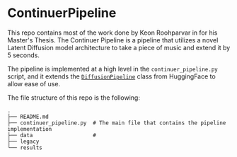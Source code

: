 # ContinuerPipeline
This repo contains most of the work done by Keon Roohparvar in for his Master's Thesis. The Continuer Pipeline is a pipeline that utilizes a novel Latent Diffusion model architecture to take a piece of music and extend it by 5 seconds. 

The pipeline is implemented at a high level in the `continuer_pipeline.py` script, and it extends the [`DiffusionPipeline`](https://huggingface.co/docs/diffusers/v0.17.1/en/api/diffusion_pipeline#diffusers.DiffusionPipeline) class from HuggingFace to allow ease of use. 

The file structure of this repo is the following:
```
.
├── README.md              
├── continuer_pipeline.py  # The main file that contains the pipeline implementation
├── data                   # 
├── legacy
└── results
```
